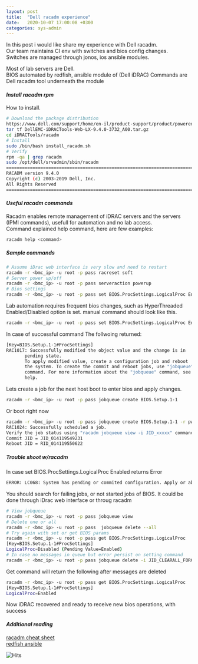 ```yaml
---
layout: post
title:  "Dell racadm experience"
date:   2020-10-07 17:00:08 +0300
categories: sys-admin
---
```



In this post i would like share my experience with Dell racadm.  
Our team maintains CI env with switches and bios config changes.  
Switches are managed through jonos, ios ansible modules.  

Most of lab servers are Dell.  
BIOS automated by redfish, ansible module of (Dell iDRAC)
Commands are Dell racadm tool underneath the module

#### _**Install racadm rpm**_   

How to install.  

```bash
# Download the package distribution
https://www.dell.com/support/home/en-il/product-support/product/poweredge-r730/drivers
tar tf DellEMC-iDRACTools-Web-LX-9.4.0-3732_A00.tar.gz
cd iDRACTools/racadm
# Install
sudo /bin/bash install_racadm.sh
# Verify
rpm -qa | grep racadm
sudo /opt/dell/srvadmin/sbin/racadm
===============================================================================
RACADM version 9.4.0
Copyright (c) 2003-2019 Dell, Inc.
All Rights Reserved
===============================================================================
```

#### _**Useful racadm commands**_

Racadm enables remote management of iDRAC servers and the servers (IPMI commands), usefull for automation and no lab access.  
Command explained help command, here are few examples: 

```bash
racadm help <command>
```
##### __Sample commands__
```bash
# Assume iDrac web interface is very slow and need to restart
racadm -r <bmc_ip> -u root -p pass racreset soft
# Server power up/off
racadm -r <bmc_ip> -u root -p pass serveraction powerup
# Bios settings
racadm -r <bmc_ip> -u root -p pass set BIOS.ProcSettings.LogicalProc Enabled
```   

Lab automation requires frequent bios changes, such as HyperThreaded Enabled/Disabled option is set.
manual command should look like this.

```bash
racadm -r <bmc_ip> -u root -p pass set BIOS.ProcSettings.LogicalProc Enabled
```
In case of successful command
The follwoing returned:
```bash
[Key=BIOS.Setup.1-1#ProcSettings]                                            
RAC1017: Successfully modified the object value and the change is in 
       pending state.
       To apply modified value, create a configuration job and reboot 
       the system. To create the commit and reboot jobs, use "jobqueue" 
       command. For more information about the "jobqueue" command, see RACADM 
       help.
```
Lets create a job for the next host boot to enter bios and apply changes.
```bash
racadm -r <bmc_ip> -u root -p pass jobqueue create BIOS.Setup.1-1
``` 
Or boot right now 
```bash
racadm -r <bmc_ip> -u root -p pass jobqueue create BIOS.Setup.1-1 -r pwrcycle -s TIME_NOW -e TIME_NA 
RAC1024: Successfully scheduled a job.                                       
Verify the job status using "racadm jobqueue view -i JID_xxxxx" command.
Commit JID = JID_014119549231
Reboot JID = RID_014119550622
``` 

##### __Trouble shoot w/racadm__
In case set BIOS.ProcSettings.LogicalProc Enabled returns Error

```bash
ERROR: LC068: System has pending or commited configuration. Apply or abort the pending configuration if there is any. Or wait until applying configuration is completed. Then retry the operation.
```

You should search for failing jobs, or not started jobs of BIOS.
It could be done through iDrac web interface or throug racadm

```bash
# View jobqueue
racadm -r <bmc_ip> -u root -p pass jobqueue view 
# Delete one or all
racadm -r <bmc_ip> -u root -p pass  jobqueue delete --all
# Try again with set or get BIOS params
racadm -r <bmc_ip> -u root -p pass get BIOS.ProcSettings.LogicalProc
[Key=BIOS.Setup.1-1#ProcSettings]
LogicalProc=Disabled (Pending Value=Enabled)
# In case no messages in queue but error persist on setting command
racadm -r <bmc_ip> -u root -p pass jobqueue delete -i JID_CLEARALL_FORCE

``` 

Get command will return the following after messages are deleted
```bash
racadm -r <bmc_ip> -u root -p pass get BIOS.ProcSettings.LogicalProc
[Key=BIOS.Setup.1-1#ProcSettings]                                            
LogicalProc=Enabled
```
Now iDRAC recovered and ready to receive new bios operations, with success

#### _**Additional reading**_

[racadm cheat sheet][1]  
[redfish ansible][2]

[1]: http://dev.gnali.org/?p=435
[2]: https://docs.ansible.com/ansible/latest/collections/community/general/idrac_redfish_command_module.html


![Hits](https://hitcounter.pythonanywhere.com/count/tag.svg?url=https%3A%2F%2Fyarboa.github.io%2Fsys-admin%2F2020%2F10%2F07%2Fracadm.html)